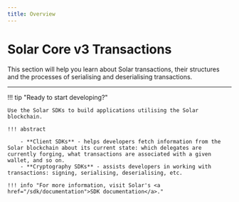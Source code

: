 ```yaml
---
title: Overview
---
```


# Solar Core v3 Transactions

This section will help you learn about Solar transactions, their structures and the processes of serialising and deserialising transactions.

---

!!! tip "Ready to start developing?"

    Use the Solar SDKs to build applications utilising the Solar blockchain.

    !!! abstract

        - **Client SDKs** - helps developers fetch information from the Solar blockchain about its current state: which delegates are currently forging, what transactions are associated with a given wallet, and so on.
        - **Cryptography SDKs** - assists developers in working with transactions: signing, serialising, deserialising, etc.

    !!! info "For more information, visit Solar's <a href="/sdk/documentation">SDK documentation</a>."
